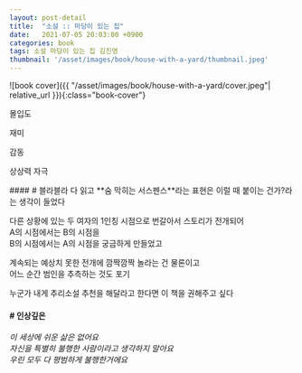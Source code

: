 ```yaml
---
layout: post-detail
title:  "소설 :: 마당이 있는 집"
date:   2021-07-05 20:03:00 +0900
categories: book
tags: 소설 마당이 있는 집 김진영
thumbnail: '/asset/images/book/house-with-a-yard/thumbnail.jpeg'
---
```


<div markdown="1" class="text-center">
![book cover]({{ "/asset/images/book/house-with-a-yard/cover.jpeg"| relative_url }}){:class="book-cover"}
</div>

<div class="book-evaluation-wrapper mt-2">
    <p class="title">몰입도</p> 
    <div class="rating-container">
        <i class="icon rating full"></i>
        <i class="icon rating full"></i>
        <i class="icon rating full"></i>
        <i class="icon rating full"></i>
        <i class="icon rating full"></i>
    </div>
</div>
<div class="book-evaluation-wrapper">
    <p class="title">재미</p> 
    <div class="rating-container">
        <i class="icon rating full"></i>
        <i class="icon rating full"></i>
        <i class="icon rating full"></i>
        <i class="icon rating full"></i>
        <i class="icon rating full"></i>
    </div>
</div>
<div class="book-evaluation-wrapper">
    <p class="title">감동</p> 
    <div class="rating-container">
        <i class="icon rating full"></i>
        <i class="icon rating"></i>
        <i class="icon rating"></i>
        <i class="icon rating"></i>
        <i class="icon rating"></i>
    </div>
</div>
<div class="book-evaluation-wrapper">
    <p class="title">상상력 자극</p> 
    <div class="rating-container">
        <i class="icon rating full"></i>
        <i class="icon rating full"></i>
        <i class="icon rating full"></i>
        <i class="icon rating full"></i>
        <i class="icon rating full"></i>
    </div>
</div>

<div markdown="1" class="d-flex justify-center mt-3 mb-4">
<div markdown="1">
#### # 블라블라
다 읽고 **숨 막히는 서스펜스**라는 표현은 이럴 때 붙이는 건가?라는 생각이 들었다

다른 상황에 있는 두 여자의 1인칭 시점으로 번갈아서 스토리가 전개되어   
A의 시점에서는 B의 시점을    
B의 시점에서는 A의 시점을 궁금하게 만들었고   

계속되는 예상치 못한 전개에 깜짝깜짝 놀라는 건 물론이고   
어느 순간 범인을 추측하는 것도 포기

누군가 내게 추리소설 추천을 해달라고 한다면
이 책을 권해주고 싶다 


#### # 인상깊은
*이 세상에 쉬운 삶은 없어요   
자신을 특별히 불행한 사람이라고 생각하지 말아요   
우린 모두 다 평범하게 불행한거에요*

</div>
</div>


